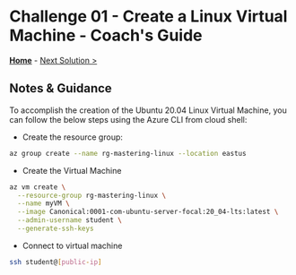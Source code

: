 # Challenge 01 - Create a Linux Virtual Machine - Coach's Guide 

**[Home](./README.md)** - [Next Solution >](./Solution-02.md)

## Notes & Guidance
 
To accomplish the creation of the Ubuntu 20.04 Linux Virtual Machine, you can follow the below steps using the Azure CLI from cloud shell:

- Create the resource group:

```bash
az group create --name rg-mastering-linux --location eastus
```

- Create the Virtual Machine

```bash
az vm create \
  --resource-group rg-mastering-linux \
  --name myVM \
  --image Canonical:0001-com-ubuntu-server-focal:20_04-lts:latest \
  --admin-username student \
  --generate-ssh-keys
```

- Connect to virtual machine

```bash
ssh student@[public-ip]
```


